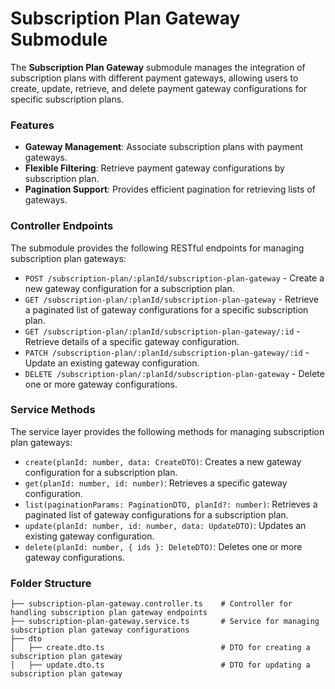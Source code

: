 # Subscription Plan Gateway Submodule

The **Subscription Plan Gateway** submodule manages the integration of subscription plans with different payment gateways, allowing users to create, update, retrieve, and delete payment gateway configurations for specific subscription plans.

### Features

- **Gateway Management**: Associate subscription plans with payment gateways.
- **Flexible Filtering**: Retrieve payment gateway configurations by subscription plan.
- **Pagination Support**: Provides efficient pagination for retrieving lists of gateways.

### Controller Endpoints

The submodule provides the following RESTful endpoints for managing subscription plan gateways:

- `POST /subscription-plan/:planId/subscription-plan-gateway` - Create a new gateway configuration for a subscription plan.
- `GET /subscription-plan/:planId/subscription-plan-gateway` - Retrieve a paginated list of gateway configurations for a specific subscription plan.
- `GET /subscription-plan/:planId/subscription-plan-gateway/:id` - Retrieve details of a specific gateway configuration.
- `PATCH /subscription-plan/:planId/subscription-plan-gateway/:id` - Update an existing gateway configuration.
- `DELETE /subscription-plan/:planId/subscription-plan-gateway` - Delete one or more gateway configurations.

### Service Methods

The service layer provides the following methods for managing subscription plan gateways:

- `create(planId: number, data: CreateDTO)`: Creates a new gateway configuration for a subscription plan.
- `get(planId: number, id: number)`: Retrieves a specific gateway configuration.
- `list(paginationParams: PaginationDTO, planId?: number)`: Retrieves a paginated list of gateway configurations for a subscription plan.
- `update(planId: number, id: number, data: UpdateDTO)`: Updates an existing gateway configuration.
- `delete(planId: number, { ids }: DeleteDTO)`: Deletes one or more gateway configurations.

### Folder Structure

```plaintext
├── subscription-plan-gateway.controller.ts    # Controller for handling subscription plan gateway endpoints
├── subscription-plan-gateway.service.ts       # Service for managing subscription plan gateway configurations
├── dto
│   ├── create.dto.ts                          # DTO for creating a subscription plan gateway
│   ├── update.dto.ts                          # DTO for updating a subscription plan gateway
```
